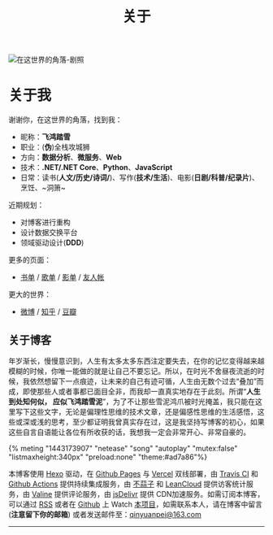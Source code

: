 ﻿---
toc: false
title: 关于
layout: post
copyright: false
abbrlink: 994796909
---
![在这世界的角落-剧照](https://i.loli.net/2020/02/25/S8knQoPDYct9jHq.jpg)

# 关于我
谢谢你，在这世界的角落，找到我：
* 昵称：**飞鸿踏雪**
* 职业：(**伪**)全栈攻城狮
* 方向：**数据分析**、**微服务**、**Web**
* 技术：**.NET/.NET Core**、**Python**、**JavaScript**
* 日常：读书(**人文/历史/诗词/**)、写作(**技术/生活**)、电影(**日剧/科普/纪录片**)、烹饪、~洞箫~

近期规划：

* 对博客进行重构
* 设计数据交换平台
* 领域驱动设计(**DDD**) 

更多的页面：
* [书单](https://blog.yuanpei.me/books/) / [歌单](https://blog.yuanpei.me/musics/) / [影单](https://blog.yuanpei.me/movies/) / [友人帐](https://blog.yuanpei.me/friends/)

更大的世界：
* [微博](https://weibo.com/1278609231/profile) / [知乎](https://www.zhihu.com/people/qinyuanpei) / [豆瓣](https://www.douban.com/people/60029335/)


## 关于博客
年岁渐长，慢慢意识到，人生有太多太多东西注定要失去，在你的记忆变得越来越模糊的时候，你唯一能做的就是让自己不要忘记。所以，在时光不舍昼夜流逝的时候，我依然想留下一点痕迹，让未来的自己有迹可循，人生由无数个过去“叠加”而成，即使那些人或者事都已面目全非，而我却一直真实地存在于此刻。所谓“**人生到处知何似， 应似飞鸿踏雪泥**”，为了不让那些雪泥鸿爪被时光掩盖，我只能在这里写下这些文字，无论是偏理性思维的技术文章，还是偏感性思维的生活感悟，这些或深或浅的思考，至少都证明我曾真实存在过，这是我坚持写博客的初心，如果这些自言自语能让各位有所收获的话，我想我一定会非常开心、非常自豪的。

{% meting "1443173907" "netease" "song" "autoplay" "mutex:false" "listmaxheight:340px" "preload:none" "theme:#ad7a86"%}

本博客使用 [Hexo](https://hexo.io) 驱动，在 [Github Pages](https://pages.github.com) 与 [Vercel](https://vercel.com/) 双线部署，由 [Travis CI](https://travis-ci.org/) 和 [Github Actions](https://github.com/actions/starter-workflows) 提供持续集成服务，由 [不蒜子](http://busuanzi.ibruce.info/) 和 [LeanCloud](https://leancloud.cn/) 提供访客统计服务，由 [Valine](https://valine.js.org/) 提供评论服务，由 [jsDelivr](https://www.jsdelivr.com/) 提供 CDN加速服务。如需订阅本博客，可以通过 [RSS](https://blog.yuanpei.me/atom.xml) 或者在 [Github](https://github.com/) 上 Watch [本项目](https://github.com/qinyuanpei/qinyuanpei.github.io)，如需联系本人，请在博客中留言(**注意留下你的邮箱**) 或者发送邮件至：qinyuanpei@163.com

****